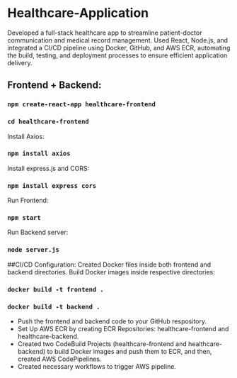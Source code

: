 # Healthcare-Application

Developed a full-stack healthcare app to streamline patient-doctor communication and medical record management. Used React, Node.js, and integrated a CI/CD pipeline using Docker, GitHub, and AWS ECR, automating the build, testing, and deployment processes to ensure efficient application delivery.

## Frontend + Backend:

### `npm create-react-app healthcare-frontend`
### `cd healthcare-frontend`

Install Axios:

### `npm install axios`

Install express.js and CORS:

### `npm install express cors`

Run Frontend:

### `npm start`

Run Backend server:

### `node server.js`

##CI/CD Configuration:
Created Docker files inside both frontend and backend directories. Build Docker images inside respective directories:

### `docker build -t frontend .`
### `docker build -t backend .`

- Push the frontend and backend code to your GitHub respository.
- Set Up AWS ECR by creating ECR Repositories: healthcare-frontend and healthcare-backend.
- Created two CodeBuild Projects (healthcare-frontend and healthcare-backend) to build Docker images and push them to ECR, and then, created AWS CodePipelines.
- Created necessary workflows to trigger AWS pipeline.

